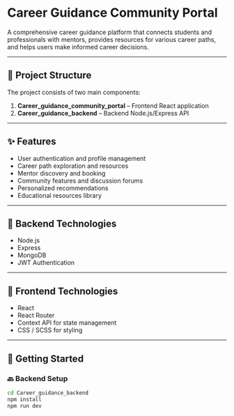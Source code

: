 # Career Guidance Community Portal

A comprehensive career guidance platform that connects students and professionals with mentors, provides resources for various career paths, and helps users make informed career decisions.

---

## 📁 Project Structure

The project consists of two main components:

1. **Career_guidance_community_portal** – Frontend React application  
2. **Career_guidance_backend** – Backend Node.js/Express API

---

## ✨ Features

- User authentication and profile management  
- Career path exploration and resources  
- Mentor discovery and booking  
- Community features and discussion forums  
- Personalized recommendations  
- Educational resources library

---

## 🔧 Backend Technologies

- Node.js  
- Express  
- MongoDB  
- JWT Authentication

---

## 🎨 Frontend Technologies

- React  
- React Router  
- Context API for state management  
- CSS / SCSS for styling

---

## 🚀 Getting Started

### 🔙 Backend Setup

```bash
cd Career_guidance_backend
npm install
npm run dev
